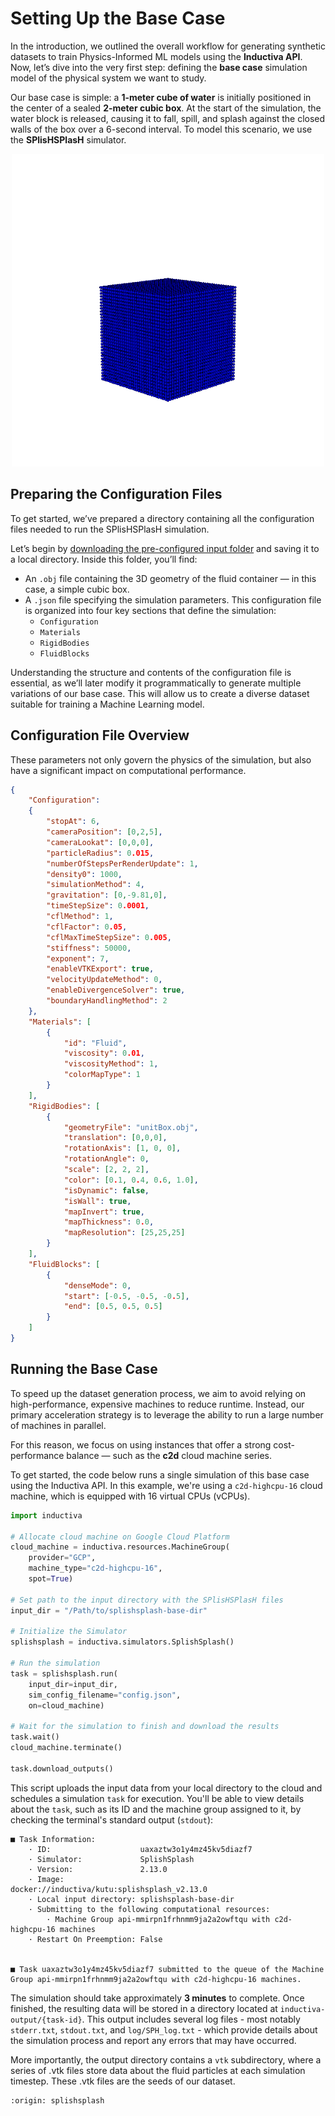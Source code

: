 # Setting Up the Base Case
In the introduction, we outlined the overall workflow for generating synthetic datasets to train Physics-Informed ML models using the **Inductiva API**. Now, let’s dive into the very first step: defining the **base case** simulation model of the physical system we want to study.

Our base case is simple: a **1-meter cube of water** is initially positioned in the center of a sealed **2-meter cubic box**. At the start of the simulation, the water block is released, causing it to fall, spill, and splash against the closed walls of the box over a 6-second interval. To model this scenario, we use the **SPlisHSPlasH** simulator.

<p align="center"><img src="../../_static/single_sim.gif" alt="Visualization of one simulation" width="500"></p>

## Preparing the Configuration Files
To get started, we’ve prepared a directory containing all the configuration files needed to run the SPlisHSPlasH simulation. 

Let’s begin by [downloading the pre-configured input folder](https://storage.googleapis.com/inductiva-api-demo-files/splishsplash-base-dir.zip) and saving it to a local directory. Inside this folder, you’ll find:

- An `.obj` file containing the 3D geometry of the fluid container — in this case, a simple cubic box.  
- A `.json` file specifying the simulation parameters. This configuration file is organized into four key sections that define the simulation:
  - `Configuration` 
  - `Materials`  
  - `RigidBodies`  
  - `FluidBlocks`

Understanding the structure and contents of the configuration file is essential, as we’ll later modify it programmatically to generate multiple variations of our base case. This will allow us to create a diverse dataset suitable for training a Machine Learning model.

## Configuration File Overview
These parameters not only govern the physics of the simulation, but also have a significant impact on computational performance. 

```json
{
	"Configuration": 
	{
        "stopAt": 6,
		"cameraPosition": [0,2,5],
		"cameraLookat": [0,0,0],
		"particleRadius": 0.015,
		"numberOfStepsPerRenderUpdate": 1,
		"density0": 1000, 
		"simulationMethod": 4,
		"gravitation": [0,-9.81,0],
        "timeStepSize": 0.0001,
		"cflMethod": 1, 
		"cflFactor": 0.05,
		"cflMaxTimeStepSize": 0.005,		
		"stiffness": 50000,
		"exponent": 7,
        "enableVTKExport": true,
		"velocityUpdateMethod": 0,
		"enableDivergenceSolver": true,
		"boundaryHandlingMethod": 2
	},
	"Materials": [
		{
			"id": "Fluid",
			"viscosity": 0.01,
			"viscosityMethod": 1,
			"colorMapType": 1
		}
	],
	"RigidBodies": [
		{
			"geometryFile": "unitBox.obj",
			"translation": [0,0,0],
			"rotationAxis": [1, 0, 0],
			"rotationAngle": 0,
			"scale": [2, 2, 2],
			"color": [0.1, 0.4, 0.6, 1.0], 
			"isDynamic": false,
			"isWall": true,
			"mapInvert": true, 
			"mapThickness": 0.0,
			"mapResolution": [25,25,25]
		}
	],
	"FluidBlocks": [
		{
			"denseMode": 0,
            "start": [-0.5, -0.5, -0.5],
            "end": [0.5, 0.5, 0.5]
		}
	]
}
```

## Running the Base Case
To speed up the dataset generation process, we aim to avoid relying on high-performance, expensive machines to reduce runtime. 
Instead, our primary acceleration strategy is to leverage the ability to run a large number of machines in parallel.

For this reason, we focus on using instances that offer a strong cost-performance balance — such as the **c2d** cloud machine 
series.

To get started, the code below runs a single simulation of this base case using the Inductiva API. In this example, we're using 
a `c2d-highcpu-16` cloud machine, which is equipped with 16 virtual CPUs (vCPUs).

```python
import inductiva

# Allocate cloud machine on Google Cloud Platform
cloud_machine = inductiva.resources.MachineGroup(
    provider="GCP",
    machine_type="c2d-highcpu-16",
    spot=True)

# Set path to the input directory with the SPlisHSPlasH files
input_dir = "/Path/to/splishsplash-base-dir"

# Initialize the Simulator
splishsplash = inductiva.simulators.SplishSplash()

# Run the simulation
task = splishsplash.run(
    input_dir=input_dir,
    sim_config_filename="config.json",
    on=cloud_machine)

# Wait for the simulation to finish and download the results
task.wait()
cloud_machine.terminate()

task.download_outputs()
```

This script uploads the input data from your local directory to the cloud and schedules a simulation `task` for execution. You'll 
be able to view details about the `task`, such as its ID and the machine group assigned to it, by checking the terminal's standard 
output (`stdout`):

```
■ Task Information:
	· ID:                    uaxaztw3o1y4mz45kv5diazf7
	· Simulator:             SplishSplash
	· Version:               2.13.0
	· Image:                 docker://inductiva/kutu:splishsplash_v2.13.0
	· Local input directory: splishsplash-base-dir
	· Submitting to the following computational resources:
 		· Machine Group api-mmirpn1frhnmm9ja2a2owftqu with c2d-highcpu-16 machines
	· Restart On Preemption: False


■ Task uaxaztw3o1y4mz45kv5diazf7 submitted to the queue of the Machine Group api-mmirpn1frhnmm9ja2a2owftqu with c2d-highcpu-16 machines.
```

The simulation should take approximately **3 minutes** to complete. Once finished, the resulting data will be 
stored in a directory located at `inductiva-output/{task-id}`. This output includes several log files - 
most notably `stderr.txt`, `stdout.txt`, and `log/SPH_log.txt` - which provide details about the simulation 
process and report any errors that may have occurred.

More importantly, the output directory contains a `vtk` subdirectory, where a series of .vtk files store data 
about the fluid particles at each simulation timestep. These .vtk files are the seeds of our dataset.

```{banner}
:origin: splishsplash
```